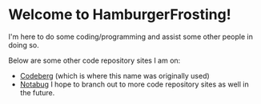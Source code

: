# Welcome to HamburgerFrosting!

I'm here to do some coding/programming and assist some other people in doing so.

Below are some other code repository sites I am on:
  - [Codeberg](https://codeberg.org/HamburgerFrosting) (which is where this name was originally used)
  - [Notabug](https://notabug.org/HamburgerFrosting)
I hope to branch out to more code repository sites as well in the future.
